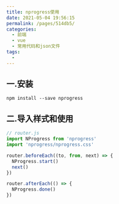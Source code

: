 ```yaml
---
title: nprogress使用
date: 2021-05-04 19:56:15
permalink: /pages/514db5/
categories:
  - 前端
  - vue
  - 常用代码和json文件
tags:
  - 
---
```

## 一.安装

```text
npm install --save nprogress
```

## 二.导入样式和使用

```js
// router.js
import NProgress from 'nprogress'
import 'nprogress/nprogress.css'

router.beforeEach((to, from, next) => {
  NProgress.start()
  next()
})

router.afterEach(() => {
  NProgress.done()
})

```

